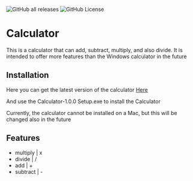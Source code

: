 ![GitHub all releases](https://img.shields.io/github/downloads/GewuertzKetchup/Calculator/total?style=flat-square&label=Downloads&color=%230349fc)
![GitHub License](https://img.shields.io/github/license/GewuertzKetchup/Calculator?style=flat-square&label=License&color=%230349fc)

# Calculator

This is a calculator that can add, subtract, multiply, and also divide. It is intended to offer more features than the Windows calculator in the future

## Installation 

Here you can get the latest version of the calculator [Here](https://github.com/GewuertzKetchup/Calculator/releases/tag/1.0.0)

And use the Calculator-1.0.0 Setup.exe to install the Calculator 

Currently, the calculator cannot be installed on a Mac, but this will be changed also in the future

## Features

- multiply | x
- divide | /
- add | +
- subtract | -
